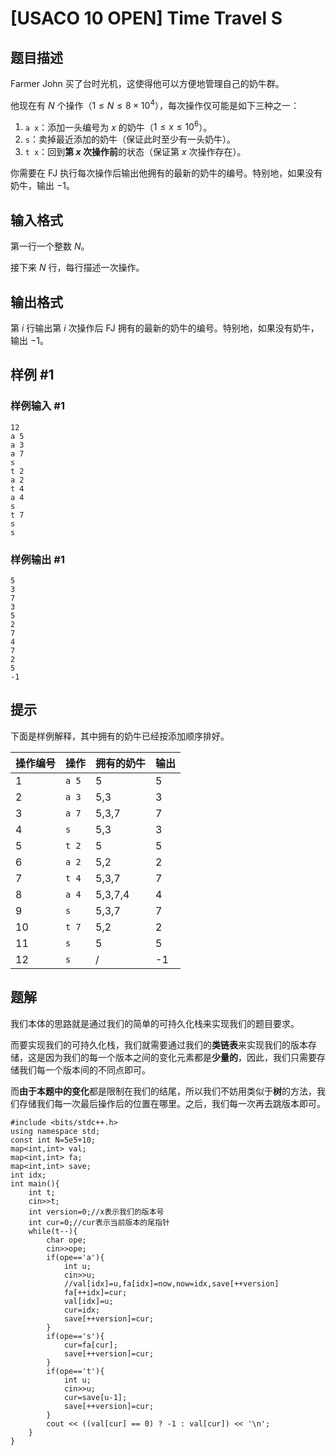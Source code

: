# [USACO 10 OPEN] Time Travel S

## 题目描述

Farmer John 买了台时光机，这使得他可以方便地管理自己的奶牛群。

他现在有 $N$ 个操作（$1 \leq N \leq 8 \times 10^4$），每次操作仅可能是如下三种之一：

1. `a x`：添加一头编号为 $x$ 的奶牛（$1 \leq x \leq 10^6$）。
2. `s`：卖掉最近添加的奶牛（保证此时至少有一头奶牛）。
3. `t x`：回到**第 $x$ 次操作前**的状态（保证第 $x$ 次操作存在）。

你需要在 FJ 执行每次操作后输出他拥有的最新的奶牛的编号。特别地，如果没有奶牛，输出 $-1$。

## 输入格式

第一行一个整数 $N$。

接下来 $N$ 行，每行描述一次操作。

## 输出格式

第 $i$ 行输出第 $i$ 次操作后 FJ 拥有的最新的奶牛的编号。特别地，如果没有奶牛，输出 $-1$。

## 样例 #1

### 样例输入 #1

```
12
a 5
a 3
a 7
s
t 2
a 2
t 4
a 4
s
t 7
s
s
```

### 样例输出 #1

```
5
3
7
3
5
2
7
4
7
2
5
-1
```

## 提示

下面是样例解释，其中拥有的奶牛已经按添加顺序排好。

| 操作编号 | 操作    | 拥有的奶牛   | 输出  |
| ---- | ----- | ------- | --- |
| 1    | `a 5` | 5       | 5   |
| 2    | `a 3` | 5,3     | 3   |
| 3    | `a 7` | 5,3,7   | 7   |
| 4    | `s`   | 5,3     | 3   |
| 5    | `t 2` | 5       | 5   |
| 6    | `a 2` | 5,2     | 2   |
| 7    | `t 4` | 5,3,7   | 7   |
| 8    | `a 4` | 5,3,7,4 | 4   |
| 9    | `s`   | 5,3,7   | 7   |
| 10   | `t 7` | 5,2     | 2   |
| 11   | `s`   | 5       | 5   |
| 12   | `s`   | /       | -1  |

## 题解
我们本体的思路就是通过我们的简单的可持久化栈来实现我们的题目要求。

而要实现我们的可持久化栈，我们就需要通过我们的**类链表**来实现我们的版本存储，这是因为我们的每一个版本之间的变化元素都是**少量的**，因此，我们只需要存储我们每一个版本间的不同点即可。

而**由于本题中的变化**都是限制在我们的结尾，所以我们不妨用类似于**树**的方法，我们存储我们每一次最后操作后的位置在哪里。之后，我们每一次再去跳版本即可。

```
#include <bits/stdc++.h>
using namespace std;
const int N=5e5+10;
map<int,int> val;
map<int,int> fa;
map<int,int> save;
int idx;
int main(){
	int t;
	cin>>t;
	int version=0;//x表示我们的版本号 
	int cur=0;//cur表示当前版本的尾指针 
	while(t--){
		char ope;
		cin>>ope;
		if(ope=='a'){
			int u;
			cin>>u;
			//val[idx]=u,fa[idx]=now,now=idx,save[++version] 
			fa[++idx]=cur;
			val[idx]=u;
			cur=idx;
			save[++version]=cur;			
		}
		if(ope=='s'){
			cur=fa[cur];
			save[++version]=cur;
		}
		if(ope=='t'){
			int u;
			cin>>u;
			cur=save[u-1];
			save[++version]=cur;
		}
		cout << ((val[cur] == 0) ? -1 : val[cur]) << '\n';
	}
}
```